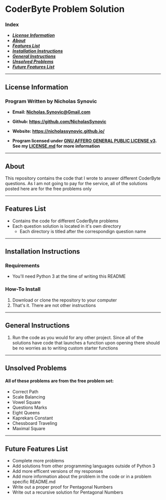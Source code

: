 # CoderByte Problem Solution
### Index
- ***[License Information](#license-information)***
- ***[About](#about)***
- ***[Features List](#features-list)***
- ***[Installation Instructions](#installation-instructions)***
- ***[General Instructions](#general-instructions)***
- ***[Unsolved Problems](#unsolved-problems)***
- ***[Future Features List](#future-features-list)***
---
## License Information
### Program Written by Nicholas Synovic
- **Email: <Nicholas.Synovic@Gmail.com>**

- **Github: https://github.com/NicholasSynovic**

- **Website: https://nicholassynovic.github.io/**

- **Program licensed under [GNU AFFERO GENERAL PUBLIC LICENSE v3](https://choosealicense.com/licenses/agpl-3.0/). See my [LICENSE.md](LICENSE.md) for more information**

---
## About
This repository contains the code that I wrote to answer different CoderByte questions. As I am not going to pay for the service, all of the solutions posted here are for the free problems only

---
## Features List
* Contains the code for different CoderByte problems
* Each question solution is located in it's own directory
  * Each directory is titled after the correspondign question name

---
## Installation Instructions
### Requirements
* You'll need Python 3 at the time of writing this README
### How-To Install
1. Download or clone the repository to your computer
2. That's it. There are not other instructions
---
## General Instructions
1. Run the code as you would for any other project. Since all of the solutions have code that launches a function upon opening there should be no worries as to writing custom starter functions
---
## Unsolved Problems
#### All of these problems are from the free problem set:
* Correct Path
* Scale Balancing
* Vowel Square
* Questions Marks
* Eight Queens
* Kaprekars Constant
* Chessboard Traveling
* Maximal Square
---
## Future Features List
* Complete more problems
* Add solutions from other programming languages outside of Python 3
* Add more efficent versions of my responses
* Add more information about the problem in the code or in a problem specific README.md
* Write out a proper proof for Pentagonal Numbers
* Write out a recursive solution for Pentagonal Numbers
